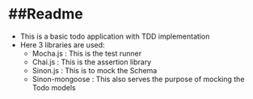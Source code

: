 ##Readme
=========

-   This is a basic todo application with TDD implementation
-   Here 3 libraries are used: 
    -   Mocha.js :
            This is the test runner 
    -   Chai.js  :
            This is the assertion library
    -   Sinon.js :
            This is to mock the Schema
    -   Sinon-mongoose :
            This also serves the purpose of mocking the Todo models
